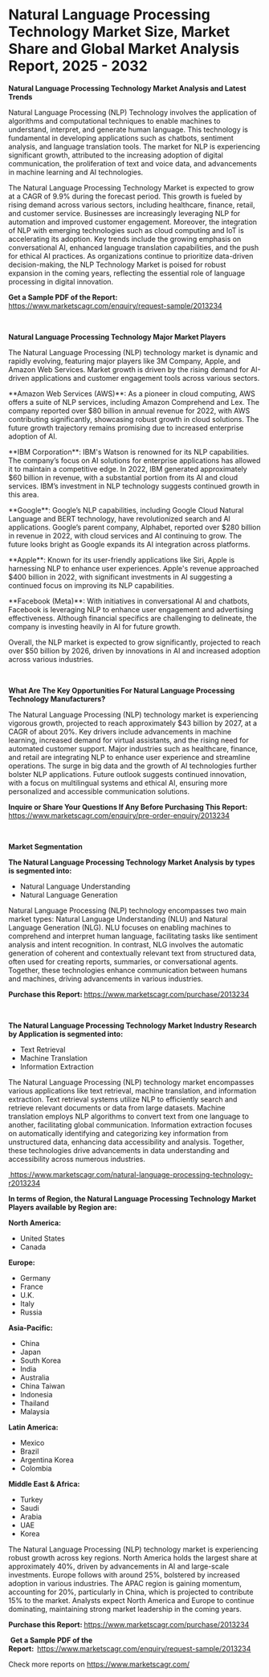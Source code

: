 <p><h1>Natural Language Processing Technology Market Size, Market Share and Global Market Analysis Report, 2025 - 2032</h1></p><p><strong>Natural Language Processing Technology Market Analysis and Latest Trends</strong></p>
<p><p>Natural Language Processing (NLP) Technology involves the application of algorithms and computational techniques to enable machines to understand, interpret, and generate human language. This technology is fundamental in developing applications such as chatbots, sentiment analysis, and language translation tools. The market for NLP is experiencing significant growth, attributed to the increasing adoption of digital communication, the proliferation of text and voice data, and advancements in machine learning and AI technologies.</p><p>The Natural Language Processing Technology Market is expected to grow at a CAGR of 9.9% during the forecast period. This growth is fueled by rising demand across various sectors, including healthcare, finance, retail, and customer service. Businesses are increasingly leveraging NLP for automation and improved customer engagement. Moreover, the integration of NLP with emerging technologies such as cloud computing and IoT is accelerating its adoption. Key trends include the growing emphasis on conversational AI, enhanced language translation capabilities, and the push for ethical AI practices. As organizations continue to prioritize data-driven decision-making, the NLP Technology Market is poised for robust expansion in the coming years, reflecting the essential role of language processing in digital innovation.</p></p>
<p><strong>Get a Sample PDF of the Report:&nbsp;</strong> <a href="https://www.marketscagr.com/enquiry/request-sample/2013234?utm_campaign=1868&utm_medium=2&utm_source=Github&utm_content=ia&utm_term=10032025&utm_id=natural-language-processing-technology">https://www.marketscagr.com/enquiry/request-sample/2013234</a></p>
<p>&nbsp;</p>
<p><strong>Natural Language Processing Technology Major Market Players</strong></p>
<p><p>The Natural Language Processing (NLP) technology market is dynamic and rapidly evolving, featuring major players like 3M Company, Apple, and Amazon Web Services. Market growth is driven by the rising demand for AI-driven applications and customer engagement tools across various sectors.</p><p>**Amazon Web Services (AWS)**: As a pioneer in cloud computing, AWS offers a suite of NLP services, including Amazon Comprehend and Lex. The company reported over $80 billion in annual revenue for 2022, with AWS contributing significantly, showcasing robust growth in cloud solutions. The future growth trajectory remains promising due to increased enterprise adoption of AI.</p><p>**IBM Corporation**: IBM's Watson is renowned for its NLP capabilities. The company’s focus on AI solutions for enterprise applications has allowed it to maintain a competitive edge. In 2022, IBM generated approximately $60 billion in revenue, with a substantial portion from its AI and cloud services. IBM’s investment in NLP technology suggests continued growth in this area.</p><p>**Google**: Google’s NLP capabilities, including Google Cloud Natural Language and BERT technology, have revolutionized search and AI applications. Google’s parent company, Alphabet, reported over $280 billion in revenue in 2022, with cloud services and AI continuing to grow. The future looks bright as Google expands its AI integration across platforms.</p><p>**Apple**: Known for its user-friendly applications like Siri, Apple is harnessing NLP to enhance user experiences. Apple's revenue approached $400 billion in 2022, with significant investments in AI suggesting a continued focus on improving its NLP capabilities.</p><p>**Facebook (Meta)**: With initiatives in conversational AI and chatbots, Facebook is leveraging NLP to enhance user engagement and advertising effectiveness. Although financial specifics are challenging to delineate, the company is investing heavily in AI for future growth.</p><p>Overall, the NLP market is expected to grow significantly, projected to reach over $50 billion by 2026, driven by innovations in AI and increased adoption across various industries.</p></p>
<p>&nbsp;</p>
<p><strong>What Are The Key Opportunities For Natural Language Processing Technology Manufacturers?</strong></p>
<p><p>The Natural Language Processing (NLP) technology market is experiencing vigorous growth, projected to reach approximately $43 billion by 2027, at a CAGR of about 20%. Key drivers include advancements in machine learning, increased demand for virtual assistants, and the rising need for automated customer support. Major industries such as healthcare, finance, and retail are integrating NLP to enhance user experience and streamline operations. The surge in big data and the growth of AI technologies further bolster NLP applications. Future outlook suggests continued innovation, with a focus on multilingual systems and ethical AI, ensuring more personalized and accessible communication solutions.</p></p>
<p><strong>Inquire or Share Your Questions If Any Before Purchasing This Report:</strong> <a href="https://www.marketscagr.com/enquiry/pre-order-enquiry/2013234?utm_campaign=1868&utm_medium=2&utm_source=Github&utm_content=ia&utm_term=10032025&utm_id=natural-language-processing-technology">https://www.marketscagr.com/enquiry/pre-order-enquiry/2013234</a></p>
<p>&nbsp;</p>
<p><strong>Market Segmentation</strong></p>
<p><strong>The Natural Language Processing Technology Market Analysis by types is segmented into:</strong></p>
<p><ul><li>Natural Language Understanding</li><li>Natural Language Generation</li></ul></p>
<p><p>Natural Language Processing (NLP) technology encompasses two main market types: Natural Language Understanding (NLU) and Natural Language Generation (NLG). NLU focuses on enabling machines to comprehend and interpret human language, facilitating tasks like sentiment analysis and intent recognition. In contrast, NLG involves the automatic generation of coherent and contextually relevant text from structured data, often used for creating reports, summaries, or conversational agents. Together, these technologies enhance communication between humans and machines, driving advancements in various industries.</p></p>
<p><strong>Purchase this Report:&nbsp;</strong><a href="https://www.marketscagr.com/purchase/2013234?utm_campaign=1868&utm_medium=2&utm_source=Github&utm_content=ia&utm_term=10032025&utm_id=natural-language-processing-technology">https://www.marketscagr.com/purchase/2013234</a></p>
<p>&nbsp;</p>
<p><strong>The Natural Language Processing Technology Market Industry Research by Application is segmented into:</strong></p>
<p><ul><li>Text Retrieval</li><li>Machine Translation</li><li>Information Extraction</li></ul></p>
<p><p>The Natural Language Processing (NLP) technology market encompasses various applications like text retrieval, machine translation, and information extraction. Text retrieval systems utilize NLP to efficiently search and retrieve relevant documents or data from large datasets. Machine translation employs NLP algorithms to convert text from one language to another, facilitating global communication. Information extraction focuses on automatically identifying and categorizing key information from unstructured data, enhancing data accessibility and analysis. Together, these technologies drive advancements in data understanding and accessibility across numerous industries.</p></p>
<p><a href="https://www.marketscagr.com/natural-language-processing-technology-r2013234?utm_campaign=1868&utm_medium=2&utm_source=Github&utm_content=ia&utm_term=10032025&utm_id=natural-language-processing-technology">&nbsp;https://www.marketscagr.com/natural-language-processing-technology-r2013234</a></p>
<p><strong>In terms of Region, the Natural Language Processing Technology Market Players available by Region are:</strong></p>
<p>
    <p> <strong> North America: </strong>
        <ul>
            <li>United States</li>
            <li>Canada</li>
        </ul>
        </p> 
    <p> <strong> Europe: </strong>
        <ul>
            <li>Germany</li>
            <li>France</li>
            <li>U.K.</li>
            <li>Italy</li>
            <li>Russia</li>
        </ul>
        </p> 
    <p> <strong> Asia-Pacific: </strong>
        <ul>
            <li>China</li>
            <li>Japan</li>
            <li>South Korea</li>
            <li>India</li>
            <li>Australia</li>
            <li>China Taiwan</li>
            <li>Indonesia</li>
            <li>Thailand</li>
            <li>Malaysia</li>
        </ul>
        </p> 
    <p> <strong> Latin America: </strong>
        <ul>
            <li>Mexico</li>
            <li>Brazil</li>
            <li>Argentina Korea</li>
            <li>Colombia</li>
        </ul>
        </p> 
    <p> <strong> Middle East & Africa: </strong>
        <ul>
            <li>Turkey</li>
            <li>Saudi</li>
            <li>Arabia</li>
            <li>UAE</li>
            <li>Korea</li>
        </ul>
    </p>
    </p>
<p><p>The Natural Language Processing (NLP) technology market is experiencing robust growth across key regions. North America holds the largest share at approximately 40%, driven by advancements in AI and large-scale investments. Europe follows with around 25%, bolstered by increased adoption in various industries. The APAC region is gaining momentum, accounting for 20%, particularly in China, which is projected to contribute 15% to the market. Analysts expect North America and Europe to continue dominating, maintaining strong market leadership in the coming years.</p></p>
<p><strong>Purchase this Report: </strong><a href="https://www.marketscagr.com/purchase/2013234?utm_campaign=1868&utm_medium=2&utm_source=Github&utm_content=ia&utm_term=10032025&utm_id=natural-language-processing-technology">https://www.marketscagr.com/purchase/2013234</a></p>
<p>&nbsp;<strong>Get a Sample PDF of the Report:&nbsp;&nbsp;</strong><a href="https://www.marketscagr.com/enquiry/request-sample/2013234?utm_campaign=1868&utm_medium=2&utm_source=Github&utm_content=ia&utm_term=10032025&utm_id=natural-language-processing-technology">https://www.marketscagr.com/enquiry/request-sample/2013234</a></p>
<p><strong></strong></p>
<p>Check more reports on <a href="https://www.marketscagr.com/?utm_campaign=1868&utm_medium=2&utm_source=Github&utm_content=ia&utm_term=10032025&utm_id=natural-language-processing-technology">https://www.marketscagr.com/</a></p>